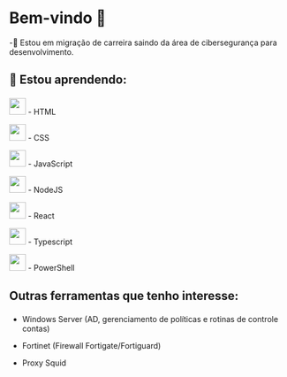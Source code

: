 ### <h1> Bem-vindo 🖖</h1>
<div>

-🔭 Estou em migração de carreira saindo da área de cibersegurança para desenvolvimento.

</div>

<div>

<h2>

🌱 Estou aprendendo:

</h2>

<img style="width: 30px; height: 30px" src="https://cdn.worldvectorlogo.com/logos/html-1.svg"> - HTML

<img style="width: 30px; height: 30px" src="https://cdn.worldvectorlogo.com/logos/css-3.svg"> - CSS

<img style="width: 30px; height: 30px" src="https://cdn.worldvectorlogo.com/logos/logo-javascript.svg"> - JavaScript

<img style="width: 30px; height: 30px" src="https://cdn.worldvectorlogo.com/logos/nodejs-icon.svg"> - NodeJS

<img style="width: 30px; height: 30px" src="https://cdn.worldvectorlogo.com/logos/react-2.svg"> - React

<img style="width: 30px; height: 30px" src="https://cdn.worldvectorlogo.com/logos/typescript.svg"> - Typescript

<img style="width: 30px; height: 30px" src="https://www.svgrepo.com/show/306596/powershell.svg"> - PowerShell

</div>

<div>
<h2> 

Outras ferramentas que tenho interesse:  

</h2>
  
  - Windows Server (AD, gerenciamento de políticas e rotinas de controle contas)
  
  - Fortinet (Firewall Fortigate/Fortiguard)
  
  - Proxy Squid
  
</div>
